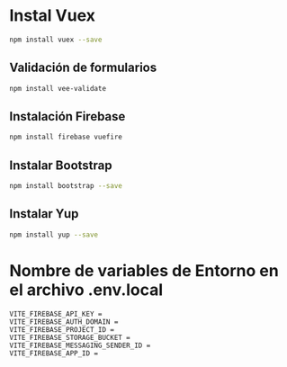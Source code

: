 # Instal Vuex
```sh
npm install vuex --save
```

## Validación de formularios
```sh
npm install vee-validate
```

## Instalación Firebase

```sh
npm install firebase vuefire
```

## Instalar Bootstrap

```sh
npm install bootstrap --save
```

## Instalar Yup

```sh
npm install yup --save
```

# Nombre de variables de Entorno en el archivo .env.local
```
VITE_FIREBASE_API_KEY = 
VITE_FIREBASE_AUTH_DOMAIN = 
VITE_FIREBASE_PROJECT_ID = 
VITE_FIREBASE_STORAGE_BUCKET = 
VITE_FIREBASE_MESSAGING_SENDER_ID = 
VITE_FIREBASE_APP_ID = 
```
